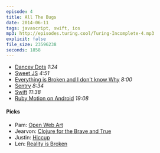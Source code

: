 ```yaml
---
episode: 4
title: All The Bugs
date: 2014-06-11
tags: javascript, swift, ios
mp3: http://episodes.turing.cool/Turing-Incomplete-4.mp3
explicit: false
file_size: 23596238
seconds: 1858
---
```



* [Dancey Dots](http://danceydots.com/) *1:24*
* [Sweet JS](http://sweetjs.org/) *4:51*
* [Everything is Broken and I don't know Why](https://speakerdeck.com/mattrobenolt/everything-is-broken-and-i-dont-know-why) *8:00*
* [Sentry](https://getsentry.com/welcome/) *8:34*
* [Swift](https://developer.apple.com/swift/) *11:38*
* [Ruby Motion on Android](http://www.rubymotion.com/support/) *19:08*

#### Picks

* Pam: [Open Web Art](https://github.com/whichlight/jsconf-open-web-art)
* Jearvon: [Clojure for the Brave and True](http://www.braveclojure.com)
* Justin: [Hiccup](https://github.com/weavejester/hiccup)
* Len: [Reality is Broken](http://www.amazon.com/Reality-Is-Broken-Better-Change/dp/0143120611)
